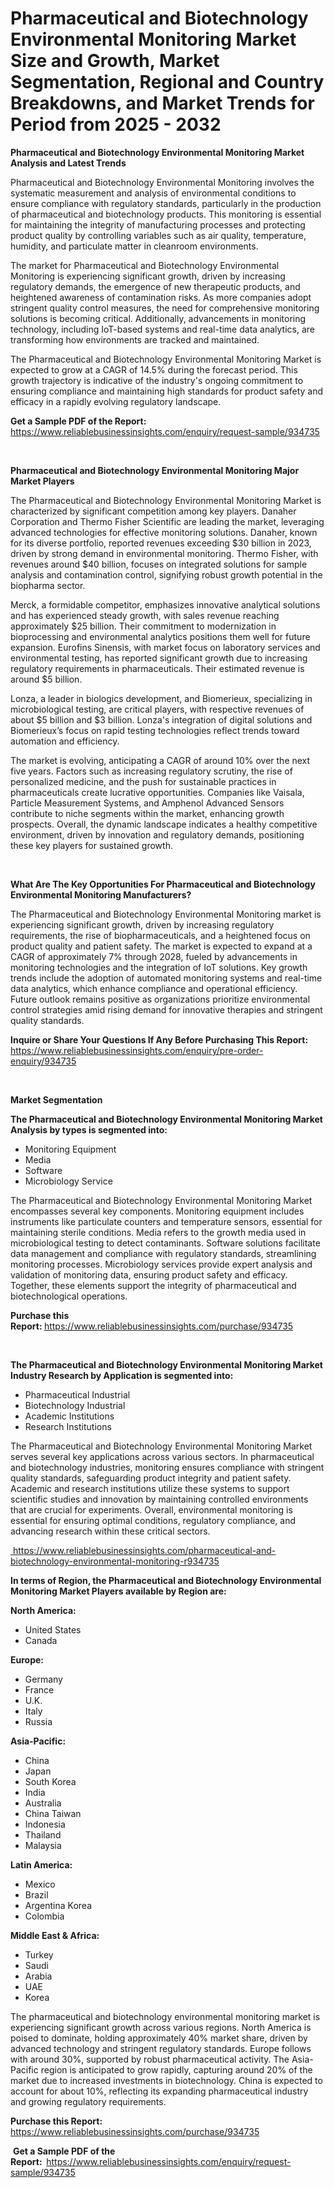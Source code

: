 <p><h1>Pharmaceutical and Biotechnology Environmental Monitoring Market Size and Growth, Market Segmentation, Regional and Country Breakdowns, and Market Trends for Period from 2025 -  2032</h1></p><p><strong>Pharmaceutical and Biotechnology Environmental Monitoring Market Analysis and Latest Trends</strong></p>
<p><p>Pharmaceutical and Biotechnology Environmental Monitoring involves the systematic measurement and analysis of environmental conditions to ensure compliance with regulatory standards, particularly in the production of pharmaceutical and biotechnology products. This monitoring is essential for maintaining the integrity of manufacturing processes and protecting product quality by controlling variables such as air quality, temperature, humidity, and particulate matter in cleanroom environments.</p><p>The market for Pharmaceutical and Biotechnology Environmental Monitoring is experiencing significant growth, driven by increasing regulatory demands, the emergence of new therapeutic products, and heightened awareness of contamination risks. As more companies adopt stringent quality control measures, the need for comprehensive monitoring solutions is becoming critical. Additionally, advancements in monitoring technology, including IoT-based systems and real-time data analytics, are transforming how environments are tracked and maintained. </p><p>The Pharmaceutical and Biotechnology Environmental Monitoring Market is expected to grow at a CAGR of 14.5% during the forecast period. This growth trajectory is indicative of the industry's ongoing commitment to ensuring compliance and maintaining high standards for product safety and efficacy in a rapidly evolving regulatory landscape.</p></p>
<p><strong>Get a Sample PDF of the Report:&nbsp;</strong> <a href="https://www.reliablebusinessinsights.com/enquiry/request-sample/934735?utm_campaign=75&utm_medium=2&utm_source=Github&utm_content=ia&utm_term=18042025&utm_id=pharmaceutical-and-biotechnology-environmental-monitoring">https://www.reliablebusinessinsights.com/enquiry/request-sample/934735</a></p>
<p>&nbsp;</p>
<p><strong>Pharmaceutical and Biotechnology Environmental Monitoring Major Market Players</strong></p>
<p><p>The Pharmaceutical and Biotechnology Environmental Monitoring Market is characterized by significant competition among key players. Danaher Corporation and Thermo Fisher Scientific are leading the market, leveraging advanced technologies for effective monitoring solutions. Danaher, known for its diverse portfolio, reported revenues exceeding $30 billion in 2023, driven by strong demand in environmental monitoring. Thermo Fisher, with revenues around $40 billion, focuses on integrated solutions for sample analysis and contamination control, signifying robust growth potential in the biopharma sector.</p><p>Merck, a formidable competitor, emphasizes innovative analytical solutions and has experienced steady growth, with sales revenue reaching approximately $25 billion. Their commitment to modernization in bioprocessing and environmental analytics positions them well for future expansion. Eurofins Sinensis, with market focus on laboratory services and environmental testing, has reported significant growth due to increasing regulatory requirements in pharmaceuticals. Their estimated revenue is around $5 billion.</p><p>Lonza, a leader in biologics development, and Biomerieux, specializing in microbiological testing, are critical players, with respective revenues of about $5 billion and $3 billion. Lonza's integration of digital solutions and Biomerieux’s focus on rapid testing technologies reflect trends toward automation and efficiency.</p><p>The market is evolving, anticipating a CAGR of around 10% over the next five years. Factors such as increasing regulatory scrutiny, the rise of personalized medicine, and the push for sustainable practices in pharmaceuticals create lucrative opportunities. Companies like Vaisala, Particle Measurement Systems, and Amphenol Advanced Sensors contribute to niche segments within the market, enhancing growth prospects. Overall, the dynamic landscape indicates a healthy competitive environment, driven by innovation and regulatory demands, positioning these key players for sustained growth.</p></p>
<p>&nbsp;</p>
<p><strong>What Are The Key Opportunities For Pharmaceutical and Biotechnology Environmental Monitoring Manufacturers?</strong></p>
<p><p>The Pharmaceutical and Biotechnology Environmental Monitoring market is experiencing significant growth, driven by increasing regulatory requirements, the rise of biopharmaceuticals, and a heightened focus on product quality and patient safety. The market is expected to expand at a CAGR of approximately 7% through 2028, fueled by advancements in monitoring technologies and the integration of IoT solutions. Key growth trends include the adoption of automated monitoring systems and real-time data analytics, which enhance compliance and operational efficiency. Future outlook remains positive as organizations prioritize environmental control strategies amid rising demand for innovative therapies and stringent quality standards.</p></p>
<p><strong>Inquire or Share Your Questions If Any Before Purchasing This Report:</strong> <a href="https://www.reliablebusinessinsights.com/enquiry/pre-order-enquiry/934735?utm_campaign=75&utm_medium=2&utm_source=Github&utm_content=ia&utm_term=18042025&utm_id=pharmaceutical-and-biotechnology-environmental-monitoring">https://www.reliablebusinessinsights.com/enquiry/pre-order-enquiry/934735</a></p>
<p>&nbsp;</p>
<p><strong>Market Segmentation</strong></p>
<p><strong>The Pharmaceutical and Biotechnology Environmental Monitoring Market Analysis by types is segmented into:</strong></p>
<p><ul><li>Monitoring Equipment</li><li>Media</li><li>Software</li><li>Microbiology Service</li></ul></p>
<p><p>The Pharmaceutical and Biotechnology Environmental Monitoring Market encompasses several key components. Monitoring equipment includes instruments like particulate counters and temperature sensors, essential for maintaining sterile conditions. Media refers to the growth media used in microbiological testing to detect contaminants. Software solutions facilitate data management and compliance with regulatory standards, streamlining monitoring processes. Microbiology services provide expert analysis and validation of monitoring data, ensuring product safety and efficacy. Together, these elements support the integrity of pharmaceutical and biotechnological operations.</p></p>
<p><strong>Purchase this Report:&nbsp;</strong><a href="https://www.reliablebusinessinsights.com/purchase/934735?utm_campaign=75&utm_medium=2&utm_source=Github&utm_content=ia&utm_term=18042025&utm_id=pharmaceutical-and-biotechnology-environmental-monitoring">https://www.reliablebusinessinsights.com/purchase/934735</a></p>
<p>&nbsp;</p>
<p><strong>The Pharmaceutical and Biotechnology Environmental Monitoring Market Industry Research by Application is segmented into:</strong></p>
<p><ul><li>Pharmaceutical Industrial</li><li>Biotechnology Industrial</li><li>Academic Institutions</li><li>Research Institutions</li></ul></p>
<p><p>The Pharmaceutical and Biotechnology Environmental Monitoring Market serves several key applications across various sectors. In pharmaceutical and biotechnology industries, monitoring ensures compliance with stringent quality standards, safeguarding product integrity and patient safety. Academic and research institutions utilize these systems to support scientific studies and innovation by maintaining controlled environments that are crucial for experiments. Overall, environmental monitoring is essential for ensuring optimal conditions, regulatory compliance, and advancing research within these critical sectors.</p></p>
<p><a href="https://www.reliablebusinessinsights.com/pharmaceutical-and-biotechnology-environmental-monitoring-r934735?utm_campaign=75&utm_medium=2&utm_source=Github&utm_content=ia&utm_term=18042025&utm_id=pharmaceutical-and-biotechnology-environmental-monitoring">&nbsp;https://www.reliablebusinessinsights.com/pharmaceutical-and-biotechnology-environmental-monitoring-r934735</a></p>
<p><strong>In terms of Region, the Pharmaceutical and Biotechnology Environmental Monitoring Market Players available by Region are:</strong></p>
<p>
    <p> <strong> North America: </strong>
        <ul>
            <li>United States</li>
            <li>Canada</li>
        </ul>
        </p> 
    <p> <strong> Europe: </strong>
        <ul>
            <li>Germany</li>
            <li>France</li>
            <li>U.K.</li>
            <li>Italy</li>
            <li>Russia</li>
        </ul>
        </p> 
    <p> <strong> Asia-Pacific: </strong>
        <ul>
            <li>China</li>
            <li>Japan</li>
            <li>South Korea</li>
            <li>India</li>
            <li>Australia</li>
            <li>China Taiwan</li>
            <li>Indonesia</li>
            <li>Thailand</li>
            <li>Malaysia</li>
        </ul>
        </p> 
    <p> <strong> Latin America: </strong>
        <ul>
            <li>Mexico</li>
            <li>Brazil</li>
            <li>Argentina Korea</li>
            <li>Colombia</li>
        </ul>
        </p> 
    <p> <strong> Middle East & Africa: </strong>
        <ul>
            <li>Turkey</li>
            <li>Saudi</li>
            <li>Arabia</li>
            <li>UAE</li>
            <li>Korea</li>
        </ul>
    </p>
    </p>
<p><p>The pharmaceutical and biotechnology environmental monitoring market is experiencing significant growth across various regions. North America is poised to dominate, holding approximately 40% market share, driven by advanced technology and stringent regulatory standards. Europe follows with around 30%, supported by robust pharmaceutical activity. The Asia-Pacific region is anticipated to grow rapidly, capturing around 20% of the market due to increased investments in biotechnology. China is expected to account for about 10%, reflecting its expanding pharmaceutical industry and growing regulatory requirements.</p></p>
<p><strong>Purchase this Report: </strong><a href="https://www.reliablebusinessinsights.com/purchase/934735?utm_campaign=75&utm_medium=2&utm_source=Github&utm_content=ia&utm_term=18042025&utm_id=pharmaceutical-and-biotechnology-environmental-monitoring">https://www.reliablebusinessinsights.com/purchase/934735</a></p>
<p>&nbsp;<strong>Get a Sample PDF of the Report:&nbsp;&nbsp;</strong><a href="https://www.reliablebusinessinsights.com/enquiry/request-sample/934735?utm_campaign=75&utm_medium=2&utm_source=Github&utm_content=ia&utm_term=18042025&utm_id=pharmaceutical-and-biotechnology-environmental-monitoring">https://www.reliablebusinessinsights.com/enquiry/request-sample/934735</a></p>
<p><strong></strong></p>
<p><p></p><p></p><p></p></p>